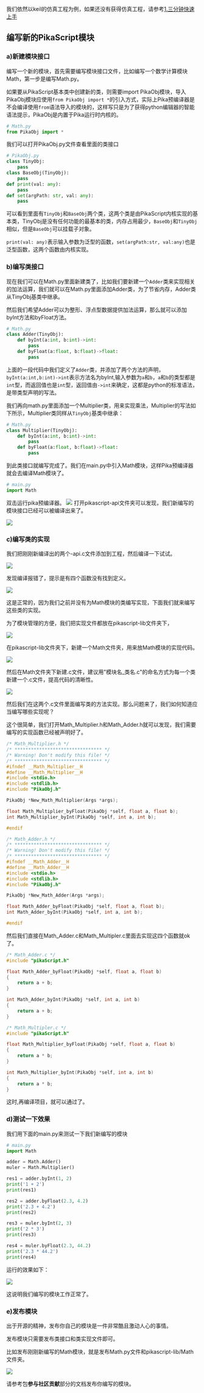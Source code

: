我们依然以keil的仿真工程为例，如果还没有获得仿真工程，请参考[1.三分钟快速上手](https://www.yuque.com/liang-mltek/pikascript/ew19qm)
## 编写新的PikaScript模块
### a)新建模块接口


编写一个新的模块，首先需要编写模块接口文件，比如编写一个数学计算模块Math，第一步是编写Math.py。


如果要从PikaScript基本类中创建新的类，则需要import PikaObj模块，导入PikaObj模块应使用`from PikaObj import *`的引入方式，实际上Pika预编译器是不会编译使用`from`语法导入的模块的，这样写只是为了获得python编辑器的智能语法提示，PikaObj是内置于Pika运行时内核的。


```python
# Math.py
from PikaObj import *
```


我们可以打开PikaObj.py文件查看里面的类接口
```python
# PikaObj.py
class TinyObj:
    pass
class BaseObj(TinyObj):
    pass
def print(val: any):
    pass
def set(argPath: str, val: any):
    pass
```
可以看到里面有`TinyObj`和`BaseObj`两个类，这两个类是由PikaScript内核实现的基本类，TinyObj是没有任何功能的最基本的类，内存占用最少，`BaseObj`和`TinyObj`相似，但是`BaseObj`可以挂载子对象。


`print(val: any)`表示输入参数为泛型的函数，`set(argPath:str, val:any)`也是泛型函数，这两个函数由内核实现。


### b)编写类接口


现在我们可以在Math.py里面新建类了，比如我们要新建一个`Adder`类来实现相关的加法运算，我们就可以在Math.py里面添加Adder类，为了节省内存，Adder类从TinyObj基类中继承。


然后我们希望Adder可以为整形、浮点型数据提供加法运算，那么就可以添加byInt方法和byFloat方法。
```python
# Math.py
class Adder(TinyObj):
    def byInt(a:int, b:int)->int:
        pass
    def byFloat(a:float, b:float)->float:
        pass
```
上面的一段代码中我们定义了`Adder`类，并添加了两个方法的声明，`byInt(a:int,b:int)->int`表示方法名为byInt,输入参数为`a`和`b`，`a`和`b`的类型都是`int`型，而返回值也是`int`型，返回值由`->int`来确定，这都是python的标准语法，是带类型声明的写法。


我们再向math.py里面添加一个Multiplier类，用来实现乘法，Multiplier的写法如下所示，Multiplier类同样从`TinyObj`基类中继承：
```python
# Math.py
class Multiplier(TinyObj):
    def byInt(a:int, b:int)->int:
        pass
    def byFloat(a:float, b:float)->float:
        pass
```
到此类接口就编写完成了。我们在main.py中引入Math模块，这样Pika预编译器就会去编译Math模块了。


```python
# main.py
import Math
```


双击运行pika预编译器。
![](https://user-images.githubusercontent.com/88232613/131119247-ae25276e-f7c9-49ef-81e1-dbddcaffdf6c.png#crop=0&crop=0&crop=1&crop=1&height=382&id=Zijm4&originHeight=483&originWidth=830&originalType=binary&ratio=1&rotation=0&showTitle=false&status=done&style=none&title=&width=656)
打开pikascript-api文件夹可以发现，我们新编写的模块接口已经可以被编译出来了。


![](https://user-images.githubusercontent.com/88232613/131119310-99564d6a-d570-4375-9c01-c2d7cde74655.png#crop=0&crop=0&crop=1&crop=1&height=568&id=BYbB7&originHeight=907&originWidth=1038&originalType=binary&ratio=1&rotation=0&showTitle=false&status=done&style=none&title=&width=650)


### c)编写类的实现


我们把刚刚新编译出的两个-api.c文件添加到工程，然后编译一下试试。


![](https://user-images.githubusercontent.com/88232613/131119636-3c3d52ce-a7c2-48a4-beb4-5498dfd4f279.png#crop=0&crop=0&crop=1&crop=1&height=361&id=bmF65&originHeight=402&originWidth=461&originalType=binary&ratio=1&rotation=0&showTitle=false&status=done&style=none&title=&width=414)


发现编译报错了，提示是有四个函数没有找到定义。


![](https://user-images.githubusercontent.com/88232613/131119786-823a96e3-7ab3-45f8-8c7c-282ba9b7b863.png#crop=0&crop=0&crop=1&crop=1&height=109&id=ChFNG&originHeight=227&originWidth=1418&originalType=binary&ratio=1&rotation=0&showTitle=false&status=done&style=none&title=&width=683)


这是正常的，因为我们之前并没有为Math模块的类编写实现，下面我们就来编写这些类的实现。


为了模块管理的方便，我们把实现文件都放在pikascript-lib文件夹下，


![](https://user-images.githubusercontent.com/88232613/131120029-81c9b91f-2669-40cf-86da-78d72bce81c8.png#crop=0&crop=0&crop=1&crop=1&height=332&id=ztD2E&originHeight=390&originWidth=807&originalType=binary&ratio=1&rotation=0&showTitle=false&status=done&style=none&title=&width=686)


在pikascript-lib文件夹下，新建一个Math文件夹，用来放Math模块的实现代码。


![](https://user-images.githubusercontent.com/88232613/131120240-a4001fa4-1fd2-4b6b-82a2-191834ed781b.png#crop=0&crop=0&crop=1&crop=1&height=216&id=CDpdk&originHeight=249&originWidth=787&originalType=binary&ratio=1&rotation=0&showTitle=false&status=done&style=none&title=&width=684)


然后在Math文件夹下新建.c文件，建议用"模块名_类名.c"的命名方式为每一个类新建一个.c文件，提高代码的清晰性。


![](https://user-images.githubusercontent.com/88232613/131120619-45ae3520-7b63-434b-8831-5b4d9f900cad.png#crop=0&crop=0&crop=1&crop=1&height=182&id=MteS3&originHeight=231&originWidth=851&originalType=binary&ratio=1&rotation=0&showTitle=false&status=done&style=none&title=&width=670)


然后我们在这两个.c文件里面编写类的方法实现。那么问题来了，我们如何知道应当编写哪些实现呢？


这个很简单，我们打开Math_Multiplier.h和Math_Adder.h就可以发现，我们需要编写的实现函数已经被声明好了。


```c
/* Math_Multiplier.h */
/* ******************************** */
/* Warning! Don't modify this file! */
/* ******************************** */
#ifndef __Math_Multiplier__H
#define __Math_Multiplier__H
#include <stdio.h>
#include <stdlib.h>
#include "PikaObj.h"

PikaObj *New_Math_Multiplier(Args *args);

float Math_Multiplier_byFloat(PikaObj *self, float a, float b);
int Math_Multiplier_byInt(PikaObj *self, int a, int b);

#endif
```


```c
/* Math_Adder.h */
/* ******************************** */
/* Warning! Don't modify this file! */
/* ******************************** */
#ifndef __Math_Adder__H
#define __Math_Adder__H
#include <stdio.h>
#include <stdlib.h>
#include "PikaObj.h"

PikaObj *New_Math_Adder(Args *args);

float Math_Adder_byFloat(PikaObj *self, float a, float b);
int Math_Adder_byInt(PikaObj *self, int a, int b);

#endif
```


然后我们直接在Math_Adder.c和Math_Multipler.c里面去实现这四个函数就ok了。


```c
/* Math_Adder.c */
#include "pikaScript.h"

float Math_Adder_byFloat(PikaObj *self, float a, float b)
{
	return a + b;
}

int Math_Adder_byInt(PikaObj *self, int a, int b)
{
	return a + b;
}
```


```c
/* Math_Multipler.c */
#include "pikaScript.h"

float Math_Multiplier_byFloat(PikaObj *self, float a, float b)
{
	return a * b;
}

int Math_Multiplier_byInt(PikaObj *self, int a, int b)
{
	return a * b;
}
```


这时,再编译项目，就可以通过了。


### d)测试一下效果


我们用下面的main.py来测试一下我们新编写的模块


```python
# main.py
import Math

adder = Math.Adder()
muler = Math.Multiplier()

res1 = adder.byInt(1, 2)
print('1 + 2')
print(res1)

res2 = adder.byFloat(2.3, 4.2)
print('2.3 + 4.2')
print(res2)

res3 = muler.byInt(2, 3)
print('2 * 3')
print(res3)

res4 = muler.byFloat(2.3, 44.2)
print('2.3 * 44.2')
print(res4)
```


运行的效果如下：


![](https://user-images.githubusercontent.com/88232613/131123307-1d9564d1-8b99-4784-99ed-9756693781f1.png#crop=0&crop=0&crop=1&crop=1&height=193&id=glXGH&originHeight=246&originWidth=538&originalType=binary&ratio=1&rotation=0&showTitle=false&status=done&style=none&title=&width=421)


这说明我们编写的模块工作正常了。
### e)发布模块


出于开源的精神，发布你自己的模块是一件非常酷且激动人心的事情。


发布模块只需要发布类接口和类实现文件即可。


比如发布刚刚新编写的Math模块，就是发布Math.py文件和pikascript-lib/Math文件夹。


![](https://user-images.githubusercontent.com/88232613/131123704-403753d8-2ef1-488e-a02a-08fce33cd6de.png#crop=0&crop=0&crop=1&crop=1&height=100&id=topE9&originHeight=107&originWidth=772&originalType=binary&ratio=1&rotation=0&showTitle=false&status=done&style=none&title=&width=721)


请参考包**参与社区贡献**部分的文档发布你编写的模块。
